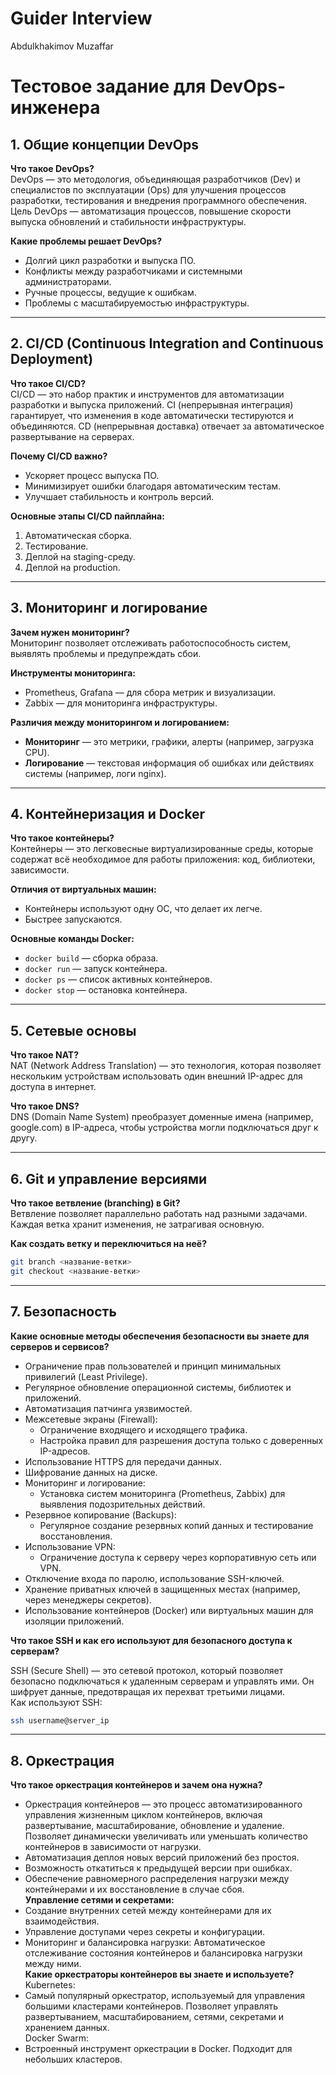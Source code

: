# Guider Interview

Abdulkhakimov Muzaffar

# Тестовое задание для DevOps-инженера  


## 1. Общие концепции DevOps  
**Что такое DevOps?**  
DevOps — это методология, объединяющая разработчиков (Dev) и специалистов по эксплуатации (Ops) для улучшения процессов разработки, тестирования и внедрения программного обеспечения. Цель DevOps — автоматизация процессов, повышение скорости выпуска обновлений и стабильности инфраструктуры.  

**Какие проблемы решает DevOps?**  
- Долгий цикл разработки и выпуска ПО.  
- Конфликты между разработчиками и системными администраторами.  
- Ручные процессы, ведущие к ошибкам.  
- Проблемы с масштабируемостью инфраструктуры.  

---

## 2. CI/CD (Continuous Integration and Continuous Deployment)  
**Что такое CI/CD?**  
CI/CD — это набор практик и инструментов для автоматизации разработки и выпуска приложений. CI (непрерывная интеграция) гарантирует, что изменения в коде автоматически тестируются и объединяются. CD (непрерывная доставка) отвечает за автоматическое развертывание на серверах.  

**Почему CI/CD важно?**  
- Ускоряет процесс выпуска ПО.  
- Минимизирует ошибки благодаря автоматическим тестам.  
- Улучшает стабильность и контроль версий.  


**Основные этапы CI/CD пайплайна:**  
1. Автоматическая сборка.  
2. Тестирование.  
3. Деплой на staging-среду.  
4. Деплой на production.  

---

## 3. Мониторинг и логирование  
**Зачем нужен мониторинг?**  
Мониторинг позволяет отслеживать работоспособность систем, выявлять проблемы и предупреждать сбои.  

**Инструменты мониторинга:**  
- Prometheus, Grafana — для сбора метрик и визуализации.  
- Zabbix — для мониторинга инфраструктуры.  

**Различия между мониторингом и логированием:**  
- **Мониторинг** — это метрики, графики, алерты (например, загрузка CPU).  
- **Логирование** — текстовая информация об ошибках или действиях системы (например, логи nginx).  

---

## 4. Контейнеризация и Docker  
**Что такое контейнеры?**  
Контейнеры — это легковесные виртуализированные среды, которые содержат всё необходимое для работы приложения: код, библиотеки, зависимости.  

**Отличия от виртуальных машин:**  
- Контейнеры используют одну ОС, что делает их легче.  
- Быстрее запускаются.  

**Основные команды Docker:**  
- `docker build` — сборка образа.  
- `docker run` — запуск контейнера.  
- `docker ps` — список активных контейнеров.  
- `docker stop` — остановка контейнера.  

---

## 5. Сетевые основы  
**Что такое NAT?**  
NAT (Network Address Translation) — это технология, которая позволяет нескольким устройствам использовать один внешний IP-адрес для доступа в интернет.  

**Что такое DNS?**  
DNS (Domain Name System) преобразует доменные имена (например, google.com) в IP-адреса, чтобы устройства могли подключаться друг к другу.  

---

## 6. Git и управление версиями  
**Что такое ветвление (branching) в Git?**  
Ветвление позволяет параллельно работать над разными задачами. Каждая ветка хранит изменения, не затрагивая основную.  

**Как создать ветку и переключиться на неё?**  
```bash
git branch <название-ветки>  
git checkout <название-ветки>  
```

---

## 7. Безопасность  
**Какие основные методы обеспечения безопасности вы знаете для серверов и сервисов?**  
- Ограничение прав пользователей и принцип минимальных привилегий (Least Privilege).  
- Регулярное обновление операционной системы, библиотек и приложений.  
- Автоматизация патчинга уязвимостей.  
- Межсетевые экраны (Firewall):  
  - Ограничение входящего и исходящего трафика.  
  - Настройка правил для разрешения доступа только с доверенных IP-адресов.  
- Использование HTTPS для передачи данных.  
- Шифрование данных на диске.  
- Мониторинг и логирование:  
  - Установка систем мониторинга (Prometheus, Zabbix) для выявления подозрительных действий.  
- Резервное копирование (Backups):  
  - Регулярное создание резервных копий данных и тестирование восстановления.  
- Использование VPN:  
  - Ограничение доступа к серверу через корпоративную сеть или VPN.  
- Отключение входа по паролю, использование SSH-ключей.  
- Хранение приватных ключей в защищенных местах (например, через менеджеры секретов).  
- Использование контейнеров (Docker) или виртуальных машин для изоляции приложений.  

**Что такое SSH и как его используют для безопасного доступа к серверам?**  

SSH (Secure Shell) — это сетевой протокол, который позволяет безопасно подключаться к удаленным серверам и управлять ими. Он шифрует данные, предотвращая их перехват третьими лицами.  
Как используют SSH:  
```bash
ssh username@server_ip
```

---

## 8. Оркестрация  
**Что такое оркестрация контейнеров и зачем она нужна?**  
- Оркестрация контейнеров — это процесс автоматизированного управления жизненным циклом контейнеров, включая развертывание, масштабирование, обновление и удаление. Позволяет динамически увеличивать или уменьшать количество контейнеров в зависимости от нагрузки.  
- Автоматизация деплоя новых версий приложений без простоя.  
- Возможность откатиться к предыдущей версии при ошибках.  
- Обеспечение равномерного распределения нагрузки между контейнерами и их восстановление в случае сбоя.  
**Управление сетями и секретами:**  
- Создание внутренних сетей между контейнерами для их взаимодействия.  
- Управление доступами через секреты и конфигурации.  
- Мониторинг и балансировка нагрузки: Автоматическое отслеживание состояния контейнеров и балансировка нагрузки между ними.  
**Какие оркестраторы контейнеров вы знаете и используете?**  
Kubernetes:  
- Самый популярный оркестратор, используемый для управления большими кластерами контейнеров. Позволяет управлять развертыванием, масштабированием, сетями, секретами и хранением данных.  
Docker Swarm:  
- Встроенный инструмент оркестрации в Docker. Подходит для небольших кластеров.


